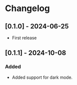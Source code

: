 # Changelog

## [0.1.0] - 2024-06-25

-   First release

## [0.1.1] - 2024-10-08

### Added

-   Added support for dark mode.
